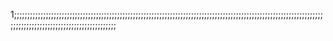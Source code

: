 1;;;;;;;;;;;;;;;;;;;;;;;;;;;;;;;;;;;;;;;;;;;;;;;;;;;;;;;;;;;;;;;;;;;;;;;;;;;;;;;;;;;;;;;;;;;;;;;;;;;;;;;;;;;;;;;;;;;;;;;;;;;;;;;;;;;;;;;;;;;;;;;;;;;;;;;;;;;;;

